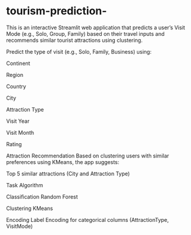 # tourism-prediction-
This is an interactive Streamlit web application that predicts a user’s Visit Mode (e.g., Solo, Group, Family) based on their travel inputs and recommends similar tourist attractions using clustering.

Predict the type of visit (e.g., Solo, Family, Business) using:

Continent

Region

Country

City

Attraction Type

Visit Year

Visit Month

Rating

Attraction Recommendation
Based on clustering users with similar preferences using KMeans, the app suggests:

Top 5 similar attractions (City and Attraction Type)

Task	Algorithm

Classification	Random Forest

Clustering	KMeans

Encoding	Label Encoding for categorical columns (AttractionType, VisitMode)


